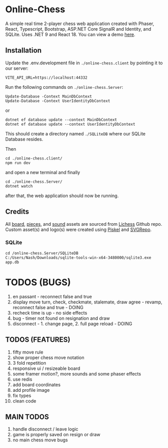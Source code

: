 # Online-Chess
A simple real time 2-player chess web application created with Phaser, React, Typescript, Bootstrap, ASP.NET Core SignalR and Identity, and SQLite. Uses .NET 9 and React 18.
You can view a demo [here](https://github.com/nashie1004/online-chess).

## Installation

Update the .env.development file in `./online-chess.client` by pointing it to our server:
```
VITE_API_URL=https://localhost:44332
```

Run the following commands on `./online-chess.Server`:
```
Update-Database -Context MainDbContext
Update-Database -Context UserIdentityDbContext
```
or
```
dotnet ef database update --context MainDbContext
dotnet ef database update --context UserIdentityDbContext
```
This should create a directory named `./SQLiteDB` where our SQLite Database resides.

Then
```
cd ./online-chess.client/
npm run dev
```
and open a new terminal and finally
```
cd ./online-chess.Server/
dotnet watch
```
after that, the web application should now be running.

## Credits
All [board](https://github.com/lichess-org/lila/blob/master/public/images/board/), [pieces](https://github.com/lichess-org/lila/blob/master/public/piece/), and [sound](https://github.com/lichess-org/lila/blob/master/public/sound/) assets are sourced from [Lichess](https://github.com/lichess-org/lila) Github repo. Custom asset(s) and logo(s) were created using [Piskel](https://www.piskelapp.com/) and [SVGRepo](https://www.svgrepo.com/svg/509810/chess-board).


### SQLite
```
cd /online-chess.Server/SQLiteDB
C:/Users/Nash/Downloads/sqlite-tools-win-x64-3480000/sqlite3.exe app.db
```

# TODOS (BUGS)
1. en passant - reconnect false and true
2. display move turn, check, checkmate, stalemate, draw agree - revamp, reconnect false and true - DOING
3. recheck time is up - no side effects
4. bug - timer not found on resignation and draw
5. disconnect - 1. change page, 2. full page reload - DOING

## TODOS (FEATURES)
1. fifty move rule
2. show proper chess move notation
3. 3 fold repetition
4. responsive ui / resizeable board
5. some framer motion?, more sounds and some phaser effects
6. use redis
7. add board coordinates
8. add profile image
9. fix types
10. clean code

## MAIN TODOS
1. handle disconnect / leave logic
2. game is properly saved on resign or draw
3. no main chess move bugs

